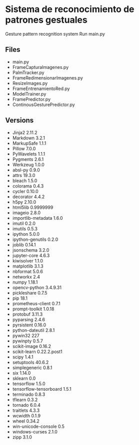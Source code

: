 # Sistema de reconocimiento de patrones gestuales
Gesture pattern recognition system
Run main.py

## Files
- main.py
- FrameCapturaImagenes.py
- PalmTracker.py
- FrameRedimensionarImagenes.py
- ResizeImages.py
- FrameEntrenamientoRed.py
- ModelTrainer.py
- FramePredictor.py
- ContinousGesturePredictor.py

## Versions
- Jinja2	2.11.2	
- Markdown	3.2.1	
- MarkupSafe	1.1.1
- Pillow	7.0.0	
- PyWavelets	1.1.1	
- Pygments	2.6.1
- Werkzeug	1.0.0
- absl-py	0.9.0
- attrs	19.3.0
- bleach	1.5.0
- colorama	0.4.3
- cycler	0.10.0
- decorator	4.4.2	
- h5py	2.10.0	
- html5lib	0.9999999	
- imageio	2.8.0	
- importlib-metadata	1.6.0	
- imutil	0.2.0
- imutils	0.5.3
- ipython	5.0.0
- ipython-genutils	0.2.0	
- joblib	0.14.1	
- jsonschema	3.2.0	
- jupyter-core	4.6.3	
- kiwisolver	1.1.0	
- matplotlib	3.1.3	
- nbformat	5.0.6	
- networkx	2.4
- numpy	1.18.1
- opencv-python	3.4.9.31
- pickleshare	0.7.5
- pip	18.1
- prometheus-client	0.7.1
- prompt-toolkit	1.0.18
- protobuf	3.11.3
- pyparsing	2.4.6	
- pyrsistent	0.16.0
- python-dateutil	2.8.1
- pywin32	227
- pywinpty	0.5.7
- scikit-image	0.16.2
- scikit-learn	0.22.2.post1
- scipy	1.4.1
- setuptools	40.6.2
- simplegeneric	0.8.1
- six	1.14.0
- sklearn	0.0
- tensorflow	1.5.0	
- tensorflow-tensorboard	1.5.1
- terminado	0.8.3
- tflearn	0.3.2
- tornado	6.0.4
- traitlets	4.3.3
- wcwidth	0.1.9
- wheel	0.34.2
- win-unicode-console	0.5	
- windows-curses	2.1.0
- zipp	3.1.0
